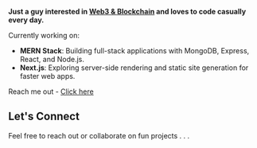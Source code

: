 **Just a guy interested in [Web3 & Blockchain](https://github.com/sreecharan-desu) and loves to code casually every day.**

Currently working on:
- **MERN Stack**: Building full-stack applications with MongoDB, Express, React, and Node.js.
- **Next.js**: Exploring server-side rendering and static site generation for faster web apps.

Reach me out - [Click here](https://sr3x0r.vercel.app/)

## Let's Connect

Feel free to reach out or collaborate on fun projects . . .
